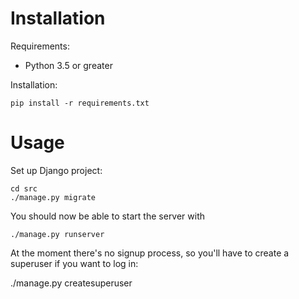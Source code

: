# Installation

Requirements:

 * Python 3.5 or greater

Installation:

    pip install -r requirements.txt

# Usage

Set up Django project:

    cd src
    ./manage.py migrate

You should now be able to start the server with

    ./manage.py runserver

At the moment there's no signup process, so you'll have to create
a superuser if you want to log in:

   ./manage.py createsuperuser
